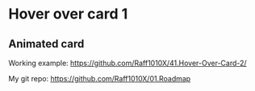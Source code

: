 # Hover over card 1

## Animated card

Working example: https://github.com/Raff1010X/41.Hover-Over-Card-2/

My git repo: https://github.com/Raff1010X/01.Roadmap
